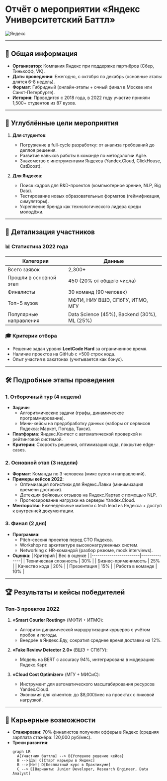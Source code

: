 # Отчёт о мероприятии «Яндекс Университетский Баттл»

![Яндекс](https://yastatic.net/q/logoaas/v2/%D0%AF%D0%BD%D0%B4%D0%B5%D0%BA%D1%81.svg?circle=black&color=000&first=white)

---

## 📌 Общая информация
- **Организатор**: Компания Яндекс при поддержке партнёров (Сбер, Тинькофф, VK).
- **Даты проведения**: Ежегодно, с октября по декабрь (основные этапы длятся 6-8 недель).
- **Формат**: Гибридный (онлайн-этапы + очный финал в Москве или Санкт-Петербурге).
- **История**: Проводится с 2018 года, в 2022 году участие приняли 1,500+ студентов из 87 вузов.

---

## 🎯 Углублённые цели мероприятия
1. **Для студентов**:
   - Погружение в full-cycle разработку: от анализа требований до деплоя решения.
   - Развитие навыков работы в команде по методологии Agile.
   - Знакомство с инструментами Яндекса (Yandex.Cloud, ClickHouse, CatBoost).

2. **Для Яндекса**:
   - Поиск кадров для R&D-проектов (компьютерное зрение, NLP, Big Data).
   - Тестирование новых образовательных форматов (геймификация, симуляторы).
   - Укрепление бренда как технологического лидера среди молодёжи.

---

## 👥 Детализация участников
### 📊 Статистика 2022 года
| Категория                | Данные                          |
|--------------------------|---------------------------------|
| Всего заявок             | 2,300+                          |
| Прошли в основной этап   | 450 (20% от общего числа)       |
| Финалисты                | 30 команд (90 человек)          |
| Топ-5 вузов              | МФТИ, НИУ ВШЭ, СПбГУ, ИТМО, МГУ|
| Популярные направления   | Data Science (45%), Backend (30%), ML (25%) |

### 🎓 Критерии отбора
- Решение задач уровня **LeetCode Hard** за ограниченное время.
- Наличие проектов на GitHub с >500 строк кода.
- Опыт участия в хакатонах (учитывается как бонус).

---

## 🛠 Подробные этапы проведения
### 1. **Отборочный тур (4 недели)**
- **Задачи**:
  - Алгоритмические задачи (графы, динамическое программирование).
  - Мини-кейсы на предобработку данных (наборы от сервисов Яндекса: Маркет, Погода, Такси).
- **Платформа**: Яндекс.Контест с автоматической проверкой и рейтинговой системой.
- **Критерии**: Скорость решения, оптимизация кода, покрытие edge-cases.

### 2. **Основной этап (3 недели)**
- **Формат**: Команды по 3 человека (микс вузов и направлений).
- **Примеры кейсов 2022**:
  - Оптимизация логистики для Яндекс.Лавки (минимизация времени доставки).
  - Детекция фейковых отзывов на Яндекс.Картах с помощью NLP.
  - Прогнозирование нагрузки на серверы Yandex.Cloud.
- **Менторство**: Еженедельные митинги с tech lead из Яндекса + доступ к внутренней документации.

### 3. **Финал (2 дня)**
- **Программа**:
  - Pitch-сессия проектов перед CTO Яндекса.
  - Workshop по архитектуре высоконагруженных систем.
  - Networking с HR-командой (разбор резюме, mock interviews).
- **Оценка**:
  | Критерий               | Вес в оценке |
  |------------------------|--------------|
  | Техническая сложность  | 30%          |
  | Бизнес-применимость    | 25%          |
  | Качество кода          | 20%          |
  | Презентация            | 15%          |
  | Работа в команде       | 10%          |

---

## 🏆 Результаты и кейсы победителей
### Топ-3 проектов 2022
1. **«Smart Courier Routing»** (МФТИ + ИТМО):
   - Алгоритм динамической маршрутизации курьеров с учётом пробок и погоды.
   - Внедрён в Яндекс.Еду, сократил среднее время доставки на 12%.

2. **«Fake Review Detector 2.0»** (ВШЭ + СПбГУ):
   - Модель на BERT с accuracy 94%, интегрирована в модерацию Яндекс.Карт.

3. **«Cloud Cost Optimizer»** (МГУ + МИСиС):
   - Инструмент для автоматического масштабирования ресурсов Yandex.Cloud. 
   - Экономия для клиентов: до $8,000/мес на проектах с пиковой нагрузкой.

---

## 💼 Карьерные возможности
- **Стажировки**: 70% финалистов получили офферы в Яндекс (средняя зарплата стажёра: 120,000 руб/мес).
- **Треки развития**:
  ```mermaid
  graph LR
    A[Участник баттла] --> B{Успешное решение кейса}
    B -->|Да| C[Старт карьеры в Яндекс]
    B -->|Нет| D[Бесплатный курс в Практикуме]
    C --> E[Варианты: Junior Developer, Research Engineer, Data Analyst]
